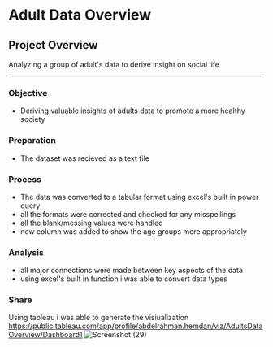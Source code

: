 # Adult Data Overview
## Project Overview

Analyzing a group of adult's data to derive insight on social life

---

### Objective

- Deriving valuable insights of adults data to promote a more healthy society

### Preparation 

- The dataset was recieved as a text file

### Process

- The data was converted to a tabular format using excel's built in power query
- all the formats were corrected and checked for any misspellings
- all the blank/messing values were handled
- new column was added to show the age groups more appropriately

### Analysis

- all major connections were made between key aspects of the data
- using excel's built in function i was able to convert data types

### Share

Using tableau i was able to generate the visiualization
https://public.tableau.com/app/profile/abdelrahman.hemdan/viz/AdultsDataOverview/Dashboard1
![Screenshot (29)](https://github.com/AbdelrahmanHemdan17/Adults-Data-Overview/assets/161534505/4662bc10-b753-4cbf-92b4-5de209f01fca)
